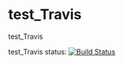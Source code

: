 # test_Travis
test_Travis

test_Travis status: [![Build Status](https://travis-ci.org/jhlpotato/test_Travis.svg?branch=master)](https://travis-ci.org/jhlpotato/test_Travis)
